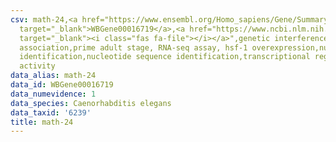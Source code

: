 ```yaml
---
csv: math-24,<a href="https://www.ensembl.org/Homo_sapiens/Gene/Summary?db=core;g=WBGene00016719"
  target="_blank">WBGene00016719</a>,<a href="https://www.ncbi.nlm.nih.gov/pubmed/30894454"
  target="_blank"><i class="fas fa-file"></i></a>",genetic interference,functional
  association,prime adult stage, RNA-seq assay, hsf-1 overexpression,nucleotide sequence
  identification,nucleotide sequence identification,transcriptional regulation,up-regulates
  activity
data_alias: math-24
data_id: WBGene00016719
data_numevidence: 1
data_species: Caenorhabditis elegans
data_taxid: '6239'
title: math-24
---
```

